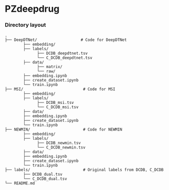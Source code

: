 # PZdeepdrug

### Directory layout

    .
    ├── DeepDTNet/                   # Code for DeepDTNet
            ├── embedding/
            ├── labels/
                  ├── DCDB_deepdtnet.tsv
                  └── C_DCDB_deepdtnet.tsv
            ├── data/
                  ├── matrix/
                  └── raw/
            ├── embedding.ipynb
            ├── create_dataset.ipynb
            └── train.ipynb
    ├── MSI/                          # Code for MSI
            ├── embedding/
            ├── labels/
                  ├── DCDB_msi.tsv
                  └── C_DCDB_msi.tsv
            ├── data/
            ├── embedding.ipynb
            ├── create_dataset.ipynb
            └── train.ipynb
    ├── NEWMIN/                       # Code for NEWMIN
            ├── embedding/
            ├── labels/
                  ├── DCDB_newmin.tsv
                  └── C_DCDB_newmin.tsv
            ├── data/
            ├── embedding.ipynb
            ├── create_dataset.ipynb
            └── train.ipynb 
    ├── labels/                       # Original labels from DCDB, C_DCDB
            ├── DCDB_dual.tsv
            └── C_DCDB_dual.tsv
    └── README.md
